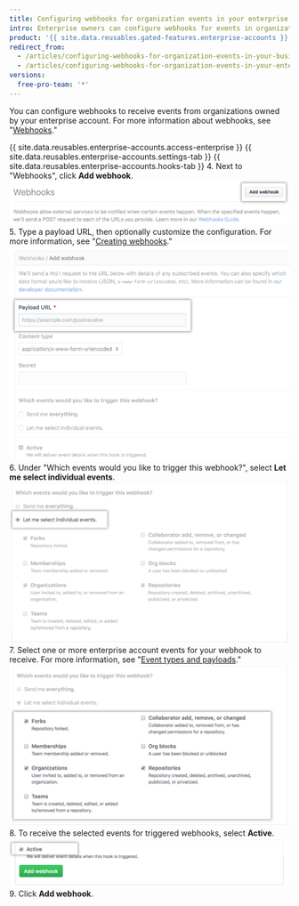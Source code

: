 ```yaml
---
title: Configuring webhooks for organization events in your enterprise account
intro: Enterprise owners can configure webhooks for events in organizations owned by an enterprise account.
product: '{{ site.data.reusables.gated-features.enterprise-accounts }}'
redirect_from:
  - /articles/configuring-webhooks-for-organization-events-in-your-business-account/
  - /articles/configuring-webhooks-for-organization-events-in-your-enterprise-account
versions:
  free-pro-team: '*'
---
```


You can configure webhooks to receive events from organizations owned by your enterprise account. For more information about webhooks, see "[Webhooks](/webhooks/)."

{{ site.data.reusables.enterprise-accounts.access-enterprise }}
{{ site.data.reusables.enterprise-accounts.settings-tab }}
{{ site.data.reusables.enterprise-accounts.hooks-tab }}
4. Next to "Webhooks", click **Add webhook**.
   ![Add webhook button in the Webhooks sidebar](/assets/images/help/business-accounts/add-webhook-button.png)
5. Type a payload URL, then optionally customize the configuration. For more information, see "[Creating webhooks](/webhooks/creating/#creating-webhooks)."
   ![Fields for payload URL and other customization options](/assets/images/help/business-accounts/webhook-payload-url-and-customization-options.png)
6. Under "Which events would you like to trigger this webhook?", select **Let me select individual events**.
   ![Selecting individual events](/assets/images/help/business-accounts/webhook-let-me-select-individual-events.png)
7. Select one or more enterprise account events for your webhook to receive. For more information, see "[Event types and payloads](/webhooks/event-payloads/)."
   ![Selecting individual events](/assets/images/help/business-accounts/webhook-selected-events.png)
8. To receive the selected events for triggered webhooks, select **Active**.
   ![Selecting individual events](/assets/images/help/business-accounts/webhook-active.png)
9. Click **Add webhook**.
